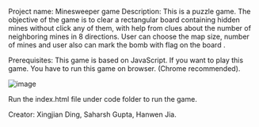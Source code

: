 Project name: Minesweeper game
Description: This is a puzzle game. The objective of the game is to clear a rectangular board containing hidden mines without click any of them, with help from clues about the number of neighboring mines in 8 directions. 
User can choose the map size, number of mines and user also can mark the bomb with flag on the board .


Prerequisites:
           This game is based on JavaScript. If you want to play this game. You have to run this game on browser. (Chrome recommended).


![image](http://github.com/saharshgupta/Minesweeper-JS/raw/master/Documentation/images/002.jpg)


Run the index.html file under code folder to run the game.


Creator: Xingjian Ding, Saharsh Gupta, Hanwen Jia.
